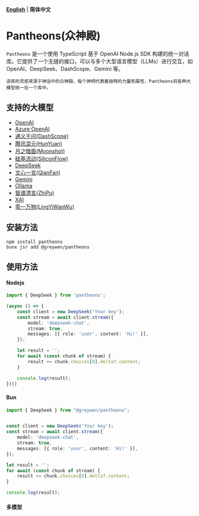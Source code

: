 
**[English](README_EN.md)** | **简体中文**

# Pantheons(众神殿)
`Pantheons` 是一个使用 TypeScript 基于 OpenAI Node.js SDK 构建的统一对话库。它提供了一个无缝的接口，可以与多个大型语言模型（LLMs）进行交互，如 OpenAI、DeepSeek、DashScope、Gemini 等。

`该库的灵感来源于神话中的众神殿，每个神明代表着独特的力量和属性，Pantheons将各种大模型统一在一个库中。`

## 支持的大模型
- [OpenAI](https://platform.openai.com/docs/api-reference/introduction)
- [Azure OpenAI](https://learn.microsoft.com/en-us/azure/ai-services/openai)
- [通义千问(DashScope)](https://help.aliyun.com/zh/model-studio/developer-reference)
- [腾讯混元(HunYuan)](https://cloud.tencent.com/document/product/1729/101839)
- [月之暗面(Moonshot)](https://platform.moonshot.cn/docs/intro)
- [硅基流动(SiliconFlow)](https://docs.siliconflow.cn/cn/userguide/introduction)
- [DeepSeek](https://api-docs.deepseek.com/)
- [文心一言(QianFan)](https://cloud.baidu.com/doc/WENXINWORKSHOP/s/7ltgucw50)
- [Gemini](https://ai.google.dev/gemini-api/docs)
- [Ollama](https://github.com/ollama/ollama/blob/main/docs/api.md)
- [智谱清言(ZhiPu)](https://open.bigmodel.cn/dev/api/normal-model/glm-4)
- [XAI](https://docs.x.ai/docs/overview)
- [零一万物(LingYiWanWu)](https://platform.lingyiwanwu.com/docs/api-reference)

## 安装方法

```
npm install pantheons
bunx jsr add @greywen/pantheons
```

## 使用方法

#### Nodejs

```typescript
import { DeepSeek } from 'pantheons';

(async () => {
    const client = new DeepSeek('Your key');
    const stream = await client.stream({
        model: 'deepseek-chat',
        stream: true,
        messages: [{ role: 'user', content: 'Hi!' }],
    });

    let result = '';
    for await (const chunk of stream) {
        result += chunk.choices[0].delta?.content;
    }

    console.log(result);
})()
```

#### Bun

```typescript
import { DeepSeek } from "@greywen/pantheons";


const client = new DeepSeek('Your key');
const stream = await client.stream({
    model: 'deepseek-chat',
    stream: true,
    messages: [{ role: 'user', content: 'Hi!' }],
});

let result = '';
for await (const chunk of stream) {
    result += chunk.choices[0].delta?.content;
}

console.log(result);

```

#### 多模型

```typescript

```